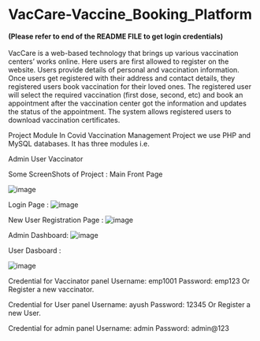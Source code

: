 # VacCare-Vaccine_Booking_Platform
<strong>(Please refer to end of the README FILE to get login credentials)</strong><br><br>
 VacCare is a web-based technology that brings up various vaccination centers’ works online. 
 Here users are first allowed to register on the website. Users provide details of personal and vaccination information.
 Once users get registered with their address and contact details, they registered users book vaccination for their loved ones. 
 The registered user will select the required vaccination (first dose, second, etc) and book an appointment after the vaccination center got the information and updates the status of the appointment. 
 The system allows registered users to download vaccination certificates.


 Project Module
In Covid Vaccination Management Project we use PHP and MySQL databases. It has three modules i.e.

Admin
User
Vaccinator

Some ScreenShots of Project : 
Main Front Page 

![image](https://github.com/77AYUSH/VacCare-Vaccine_Booking_Platform/assets/89724493/ab8ae126-5723-475c-9343-3064d1b274b4)

Login Page :
![image](https://github.com/77AYUSH/VacCare-Vaccine_Booking_Platform/assets/89724493/cedfd9ee-5e2b-4ede-bb55-1b863db152c3)


New User Registration Page  :
![image](https://github.com/77AYUSH/VacCare-Vaccine_Booking_Platform/assets/89724493/0a98e3e3-e85f-49b4-85f7-f6f71fdde36c)


Admin Dashboard:
![image](https://github.com/77AYUSH/VacCare-Vaccine_Booking_Platform/assets/89724493/a894c4ed-3562-4d01-b3ff-98c0994c4f1e)


User Dasboard :

![image](https://github.com/77AYUSH/VacCare-Vaccine_Booking_Platform/assets/89724493/1ec4ee47-2f51-4d5b-957e-cf6481ad4630)





Credential for Vaccinator panel Username: emp1001
Password: emp123
Or Register a new vaccinator.

Credential for User panel
Username: ayush
Password: 12345
Or Register a new User.

Credential for admin panel
Username: admin
Password: admin@123
